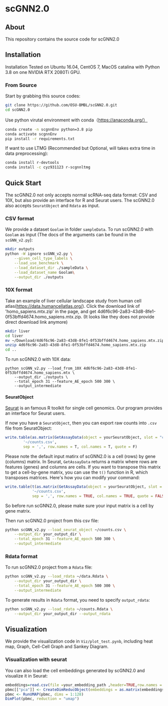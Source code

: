 # scGNN2.0
## About
This repository contains the source code for scGNN2.0

## Installation
Installation Tested on Ubuntu 16.04, CentOS 7, MacOS catalina with Python 3.8 on one NVIDIA RTX 2080Ti GPU.

### From Source
Start by grabbing this source codes:
```bash
git clone https://github.com/OSU-BMBL/scGNN2.0.git
cd scGNN2.0
```
Use python virutal environment with conda（https://anaconda.org/）
```bash
conda create -n scgnnEnv python=3.8 pip
conda activate scgnnEnv
pip install -r requirements.txt
```
If want to use LTMG (Recommended but Optional, will takes extra time in data preprocessing):
```bash
conda install r-devtools
conda install -c cyz931123 r-scgnnltmg
```
## Quick Start
The scGNN2.0 not only accepts normal scRNA-seq data format: CSV and 10X, but also provide an interface for R and Seurat users. The scGNN2.0 also accepts `SeuratObject` and `Rdata` as input.

### CSV format
We provide a dataset `Goolam` in folder `sampleData`. To run scGNN2.0 with `Goolam` as input (The docs of the arguments can be found in the `scGNN_v2.py`):
```bash
mkdir outputs
python -W ignore scGNN_v2.py \
    --given_cell_type_labels \
    --load_use_benchmark \
    --load_dataset_dir ./sampleData \
    --load_dataset_name Goolam\
    --output_dir ./outputs
```

### 10X format
Take an example of liver cellular landscape study from human cell atlas(https://data.humancellatlas.org/). Click the download link of 'homo_sapiens.mtx.zip' in the page, and get 4d6f6c96-2a83-43d8-8fe1-0f53bffd4674.homo_sapiens.mtx.zip. (It looks like they does not provide direct download link anymore)
```bash
mkdir liver
cd liver
mv ~/Download/4d6f6c96-2a83-43d8-8fe1-0f53bffd4674.homo_sapiens.mtx.zip .
unzip 4d6f6c96-2a83-43d8-8fe1-0f53bffd4674.homo_sapiens.mtx.zip
cd ..
```
To run scGNN2.0 with 10X data:
```
python scGNN_v2.py --load_from_10X 4d6f6c96-2a83-43d8-8fe1-0f53bffd4674.homo_sapiens.mtx \
    --output_dir ./outputs \
    --total_epoch 31 --feature_AE_epoch 500 300 \
    --output_intermediate 
```

#### SeuratObject
[Seurat](https://satijalab.org/seurat) is an famous R toolkit for single cell genomics. Our program provides an interface for Seurat users. 

If now you have a `SeuratObject`, then you can export raw counts into `.csv` file from SeuratObject:
```R
write.table(as.matrix(GetAssayData(object = yourSeuratObject, slot = "counts")), 
        '~/counts.csv', 
        sep = ',', row.names = T, col.names = T, quote = F)
```
Please note the default input matirx of scGNN2.0 is a cell (rows) by gene (columns) matrix. In Seurat, `GetAssayData` returns a matrix where rows are features (genes) and columns are cells. If you want to transpose this matrix to get a cell-by-gene matrix, you can use the `t()` function in R, which transposes matrices. Here's how you can modify your command:
```R
write.table(t(as.matrix(GetAssayData(object = yourSeuratObject, slot = "counts"))),
            '~/counts.csv',
            sep = ',', row.names = TRUE, col.names = TRUE, quote = FALSE)
```
 So before run scGNN2.0, please make sure your input matrix is a cell by gene matrix.

Then run scGNN2.0 project from this csv file:
```bash
python scGNN_v2.py --load_seurat_object ~/counts.csv \
    --output_dir your_output_dir \
    --total_epoch 31 --feature_AE_epoch 500 300 \
    --output_intermediate 
```

### Rdata format
To run scGNN2.0 project from a `Rdata` file:
```bash
python scGNN_v2.py --load_rdata ~/data.Rdata \
    --output_dir your_output_dir \
    --total_epoch 31 --feature_AE_epoch 500 300 \
    --output_intermediate 
```

To generate results in `Rdata` format, you need to specify `output_rdata`:
```bash
python scGNN_v2.py --load_rdata ~/counts.Rdata \
    --output_dir your_output_dir --output_rdata
```

## Visualization
We provide the visualization code in `Viz/plot_test.pynb`, including heat map, Graph, Cell-Cell Graph and Sankey Diagram.

### Visualization with seurat
You can also load the cell embeddings generated by scGNN2.0 and visualize it in Seurat:
```R
embeddings=read.csv(file =your_embedding_path ,header=TRUE,row.names = 1)
pbmc[["pca"]] <- CreateDimReducObject(embeddings = as.matrix(embeddings), key = "embedding_", assay = DefaultAssay(pbmc))
pbmc <- RunUMAP(pbmc, dims = 1:128)
DimPlot(pbmc, reduction = "umap")
```
